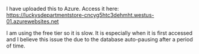 I have uploaded this to Azure. Access it here: https://luckysdepartmentstore-cncyg5htc3dehmht.westus-01.azurewebsites.net

I am using the free tier so it is slow. It is especially when it is first accessed and I believe this issue the due to the database auto-pausing after a period of time.
